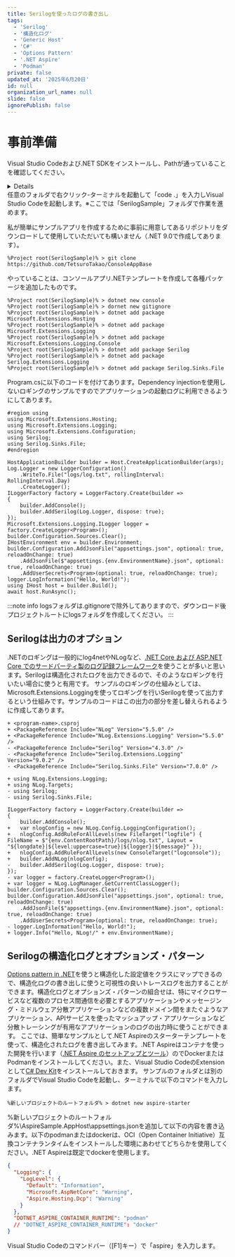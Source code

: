 ```yaml
---
title: Serilogを使ったログの書き出し
tags:
  - 'Serilog'
  - '構造化ログ'
  - 'Generic Host'
  - 'C#'
  - 'Options Pattern'
  - '.NET Aspire'
  - 'Podman'
private: false
updated_at: '2025年6月20日'
id: null
organization_url_name: null
slide: false
ignorePublish: false
---
```

# 事前準備

Visual Studio Codeおよび.NET SDKをインストールし、Pathが通っていることを確認してください。<details>Windwosスタートボタン（タスクバーのWindowsのアイコン）を右クリック - コンテキストメニュー：[システム] - 関連リンク：[システムの詳細設定] - [詳細設定]タブ：[環境変数]ボタン - [%ユーザー名%のユーザー環境変数]：[編集]ボタン - 「Code.exe」のパス定義
![環境変数](https://blog.processtune.com/wp-content/uploads/2025/06/環境変数の編集.png "環境変数名の編集")</details>任意のフォルダで右クリック-ターミナルを起動して「code .」を入力しVisual Studio Codeを起動します。※ここでは「SerilogSample」フォルダで作業を進めます。

私が簡単にサンプルアプリを作成するために事前に用意してあるリポジトリをダウンロードして使用していただいても構いません（.NET 9.0で作成してあります）。
```dotnetcli:Visual Studio Code Integrated Terminal
%Project root(SerilogSample)% > git clone https://github.com/TetsuroTakao/ConsoleAppBase
```
やっていることは、コンソールアプリ.NETテンプレートを作成して各種パッケージを追加したものです。
```dotnetcli:Visual Studio Code Integrated Terminal
%Project root(SerilogSample)% > dotnet new console
%Project root(SerilogSample)% > dornet new gitignore
%Project root(SerilogSample)% > dotnet add package Microsoft.Extensions.Hosting
%Project root(SerilogSample)% > dotnet add package Microsoft.Extensions.Logging
%Project root(SerilogSample)% > dotnet add package Microsoft.Extensions.Logging.Console
%Project root(SerilogSample)% > dotnet add package Serilog
%Project root(SerilogSample)% > dotnet add package Serilog.Extensions.Logging
%Project root(SerilogSample)% > dotnet add package Serilog.Sinks.File
```
Program.csに以下のコードを付けてあります。Dependency injectionを使用しないロギングのサンプルですのでアプリケーションの起動ログに利用できるようにしてあります。
```csharp:%Project root(SerilogSample)%\Program.cs
#region using
using Microsoft.Extensions.Hosting;
using Microsoft.Extensions.Logging;
using Microsoft.Extensions.Configuration;
using Serilog;
using Serilog.Sinks.File;
#endregion

HostApplicationBuilder builder = Host.CreateApplicationBuilder(args);
Log.Logger = new LoggerConfiguration()
    .WriteTo.File("logs/log.txt", rollingInterval: RollingInterval.Day)
    .CreateLogger();
ILoggerFactory factory = LoggerFactory.Create(builder =>
{
    builder.AddConsole();
    builder.AddSerilog(Log.Logger, dispose: true);
});
Microsoft.Extensions.Logging.ILogger logger = factory.CreateLogger<Program>();
builder.Configuration.Sources.Clear();
IHostEnvironment env = builder.Environment;
builder.Configuration.AddJsonFile("appsettings.json", optional: true, reloadOnChange: true)
    .AddJsonFile($"appsettings.{env.EnvironmentName}.json", optional: true, reloadOnChange: true)
    .AddUserSecrets<Program>(optional: true, reloadOnChange: true);
logger.LogInformation("Hello, World!");
using IHost host = builder.Build();
await host.RunAsync();
```
:::note info
logsフォルダは.gitignoreで除外してありますので、ダウンロード後プロジェクトルートにlogsフォルダを作成してください。
:::
## Serilogは出力のオプション
.NETのロギングは一般的にlog4netやNLogなど、[.NET Core および ASP.NET Core でのサードパーティ製のログ記録フレームワーク](https://learn.microsoft.com/ja-jp/aspnet/core/fundamentals/logging/?view=aspnetcore-9.0&wt.mc_id=DT-MVP-4029060#third-party-logging-providers)を使うことが多いと思います。Serilogは構造化されたログを出力できるので、そのようなロギングを行いたい場合に使うと有用です。
サンプルのロギングの仕組みとしては、Microsoft.Extensions.Loggingを使ってロギングを行いSerilogを使って出力するという仕組みです。サンプルのコードはこの出力の部分を差し替えられるように作成してあります。
```diff_c:%Project root(SerilogSample)%\プロジェクト名%.csproj
+ <program-name>.csproj
+ <PackageReference Include="NLog" Version="5.5.0" />
+ <PackageReference Include="NLog.Extensions.Logging" Version="5.5.0" />
- <PackageReference Include="Serilog" Version="4.3.0" />
- <PackageReference Include="Serilog.Extensions.Logging" Version="9.0.2" />
- <PackageReference Include="Serilog.Sinks.File" Version="7.0.0" />
```
```diff_c:%Project root(SerilogSample)%\Program.cs
+ using NLog.Extensions.Logging;
+ using NLog.Targets;
- using Serilog;
- using Serilog.Sinks.File;

ILoggerFactory factory = LoggerFactory.Create(builder =>
{
    builder.AddConsole();
+   var nlogConfig = new NLog.Config.LoggingConfiguration();
+   nlogConfig.AddRuleForAllLevels(new FileTarget("logfile") { FileName = $"{env.ContentRootPath}/logs/nlog.txt", Layout = "${longdate}|${level:uppercase=true}|${logger}|${message}" });
+   nlogConfig.AddRuleForAllLevels(new ConsoleTarget("logconsole"));
+   builder.AddNLog(nlogConfig);
-   builder.AddSerilog(Log.Logger, dispose: true);
});
- var logger = factory.CreateLogger<Program>();
+ var logger = NLog.LogManager.GetCurrentClassLogger();
builder.Configuration.Sources.Clear();
builder.Configuration.AddJsonFile("appsettings.json", optional: true, reloadOnChange: true)
    .AddJsonFile($"appsettings.{env.EnvironmentName}.json", optional: true, reloadOnChange: true)
    .AddUserSecrets<Program>(optional: true, reloadOnChange: true);
- logger.LogInformation("Hello, World!");
+ logger.Info("Hello, NLog!/" + env.EnvironmentName);
```

## Serilogの構造化ログとオプションズ・パターン
[Options pattern in .NET](https://learn.microsoft.com/ja-jp/dotnet/core/extensions/options?wt.mc_id=DT-MVP-4029060)を使うと構造化した設定値をクラスにマップできるので、構造化ログの書き出しに使うと可視性の良いトレースログを出力することができます。構造化ログとオプションズ・パターンの組合せは、特にマイクロサービスなど複数のプロセス間通信を必要とするアプリケーションやメッセージング・ミドルウェア分散アプリケーションなどの複数ドメイン間をまたぐようなアプリケーション、APIサービスを使ったマッシュアップ・アプリケーションなど分散トレーシングが有用なアプリケーションのログの出力時に使うことができます。
ここでは、簡単なサンプルとして.NET Aspireのスターターテンプレートを使って、構造化されたログを書き出してみます。.NET Aspireはコンテナを使った開発を行います（[.NET Aspire のセットアップとツール](https://learn.microsoft.com/ja-jp/dotnet/aspire/fundamentals/setup-tooling?tabs=windows&pivots=vscode&wt.mc_id=DT-MVP-4029060#container-runtime)）のでDockerまたはPodmanをインストールしてください。また、Visual Studio CodeのExtensionとして[C# Dev Kit](https://marketplace.visualstudio.com/items?itemName=ms-dotnettools.csdevkit)をインストールしておきます。
<detail>
</detail>
サンプルのフォルダとは別のフォルダでVisual Studio Codeを起動し、ターミナルで以下のコマンドを入力します。
```dotnetcli:%新しいプロジェクトのルートフォルダ%
%新しいプロジェクトのルートフォルダ% > dotnet new aspire-starter
```
%新しいプロジェクトのルートフォルダ%\AspireSample.AppHost\appsettings.jsonを追加して以下の内容を書き込みます。以下のpodmanまたはdockerは、OCI（Open Container Initiative）互換コンテナランタイムをインストールした環境にあわせてどちらかを使用してください。.NET Aspireは既定でdockerを使用します。
```csharp:%新しいプロジェクトのルートフォルダ%\AspireSample.AppHost\appsettings.json
{
  "Logging": {
    "LogLevel": {
      "Default": "Information",
      "Microsoft.AspNetCore": "Warning",
      "Aspire.Hosting.Dcp": "Warning"
    }
  },
  "DOTNET_ASPIRE_CONTAINER_RUNTIME": "podman"
  // "DOTNET_ASPIRE_CONTAINER_RUNTIME": "docker"
}
```
Visual Studio Codeのコマンドバー（[F1]キー）で「aspire」を入力します。
